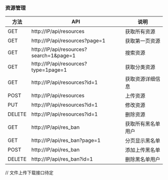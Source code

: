 ### 资源管理

| 方法    | API                                       | 说明
|------  |------                                      |------   
| GET    | http://IP/api/resources                    | 获取所有资源
| GET    | http://IP/api/resources?page=1             | 获取第一页资源
| GET    | http://IP/api/resources?search=1&page=1    | 搜索资源
| GET    | http://IP/api/resources?type=1page=1       | 获取分类资源
| GET    | http://IP/api/resources?id=1               | 获取资源详细信息
| POST   | http://IP/api/resources                    | 上传资源
| PUT    | http://IP/api/resources?id=1               | 修改资源
| DELETE | http://IP/api/resources?id=1               | 删除资源
| GET    | http://IP/api/res_ban                      | 获取所有黑名单用户
| GET    | http://IP/api/res_ban?page=1               | 分页显示黑名单
| POST   | http://IP/api/res_ban                      | 添加上传黑名单
| DELETE | http://IP/api/res_ban?id=1                 | 删除黑名单用户
// 文件上传下载接口待定
